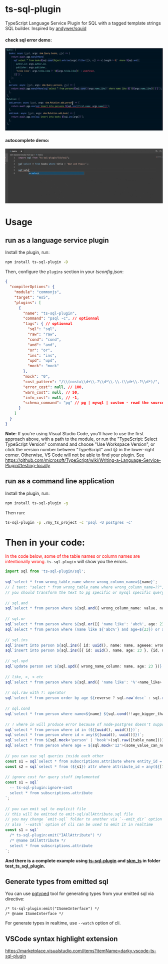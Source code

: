 # ts-sql-plugin
TypeScript Language Service Plugin for SQL with a tagged template strings SQL builder. Inspired by [andywer/squid](https://github.com/andywer/squid)

#### check sql error demo:
![readme_0](./docs/readme_0.gif)

#### autocomplete demo:
![autocomplete](./docs/autocomplete.gif)

# Usage

## run as a language service plugin

Install the plugin, run:

```sh
npm install ts-sql-plugin -D
```

Then, configure the `plugins` section in your *tsconfig.json*:

```json
{
  "compilerOptions": {
    "module": "commonjs",
    "target": "es5",
    "plugins": [
      {
        "name": "ts-sql-plugin",
        "command": "psql -c", // optionnal
        "tags": { // optionnal
          "sql": "sql",
          "raw": "raw",
          "cond": "cond",
          "and": "and",
          "or": "or",
          "ins": "ins",
          "upd": "upd",
          "mock": "mock"
        },
        "mock": "0",
        "cost_pattern": "/\\(cost=\\d+\\.?\\d*\\.\\.(\\d+\\.?\\d*)/",
        "error_cost": null, // 100,
        "warn_cost": null, // 50,
        "info_cost": null, // -1,
        "schema_command": "pg" // pg | mysql | custom - read the source
      }
    ]
  }
}
```

**Note**: If you're using Visual Studio Code, you'll have to use the first approach above, with a
path to the module, or run the "TypeScript: Select TypeScript Version" command and choose "Use
Workspace Version", or click the version number between "TypeScript" and 😃 in the lower-right
corner. Otherwise, VS Code will not be able to find your plugin. See https://github.com/microsoft/TypeScript/wiki/Writing-a-Language-Service-Plugin#testing-locally

## run as a command line application

Install the plugin, run:

```sh
npm install ts-sql-plugin -g
```

Then run:

```sh
ts-sql-plugin -p ./my_ts_project -c 'psql -U postgres -c'
```

# Then in your code:

<span style="color:red;">In the code below, some of the table names or column names are intentionally wrong.</span> `ts-sql-plugin` will show you the errors.

```ts
import sql from 'ts-sql-plugin/sql';

sql`select * from wrong_table_name where wrong_column_name=${name}`;
// { text: "select * from wrong_table_name where wrong_column_name=??", values: [name] }
// you should transform the text to pg specific or mysql specific query text

// sql.and
sql`select * from person where ${sql.and({ wrong_column_name: value, name: name })}`;

// sql.or
sql`select * from person where ${sql.or([{ 'name like': 'abc%', age: 23 }, { 'age >': 23 }])}`;
sql`select * from person where (name like ${'abc%'} and age=${23}) or age > ${23}`;

// sql.ins
sql`insert into person ${sql.ins({ id: uuid(), name: name, ageeee: wrong_column_name_value })}`;
sql`insert into person ${sql.ins([{ id: uuid(), name, age: 23 }, {id, name:'ppp', age:30}])}`;

// sql.upd
sql`update person set ${sql.upd({ wrong_name_column: name, age: 23 })} where id=${id}`;

// like, >, < etc
sql`select * from person where ${sql.and({ 'name like': '%'+name_like+'%', 'ageee >': age_bigger_than })}`;

// sql.raw with ?: operator
sql`select * from person order by age ${reverse ? sql.raw`desc` : sql.raw`asc`}`;

// sql.cond
sql`select * from person where name=${name} ${sql.cond(!!age_bigger_than)` and ageeee > ${age_bigger_than}`}`;

// ! where in will produce error because of node-postgres doesn't support it. use where column=any()
sql`select * from person where id in (${[uuid(), uuid()]})`;
sql`select * from person where id = any(${[uuid(), uuid()]})`;
sql`select * from ${sql.mock<'person' | 'book'>(sql.raw([table_name]))}`
sql`select * from person where age = ${sql.mock<'12'>(some_value_can_not_use_the_default_mock__0)}`

// you can use sql queries inside each other
const s1 = sql`select * from subscriptions.attribute where entity_id = any(${[7045]})`;
const s2 = sql`select * from (${s1}) attr where attribute_id = any(${[7049, 7050]})`;

// ignore cost for query stuff implemented
const s1 = sql`
  -- ts-sql-plugin:ignore-cost
  select * from subscriptions.attribute
`;

// you can emit sql to explicit file
// this will be emitted to emit-sql/allAttribute.sql file
// you may change `emit-sql` folder to another via `--emit_dir` option of cli
// also `--watch` option of cli can be used to emit it in realtime
const s1 = sql`
  /* ts-sql-plugin:emit("IAllAttribute") */
  /* @name IAllAttribute */
  select * from subscriptions.attribute
`;
```

**And there is a complete example using [ts-sql-plugin](https://github.com/xialvjun/ts-sql-plugin) and [skm_ts](https://github.com/xialvjun/skm_ts) in folder test_ts_sql_plugin.**

## Generate types from emitted sql

You can use [pgtyped](https://github.com/adelsz/pgtyped) tool
for generating types from your emitted sql via directive:
```
/* ts-sql-plugin:emit("ISomeInterface") */
/* @name ISomeInterface */
``` 

For generate types in realtime, use `--watch` option of cli.

## VSCode syntax highlight extension

https://marketplace.visualstudio.com/items?itemName=darky.vscode-ts-sql-plugin
